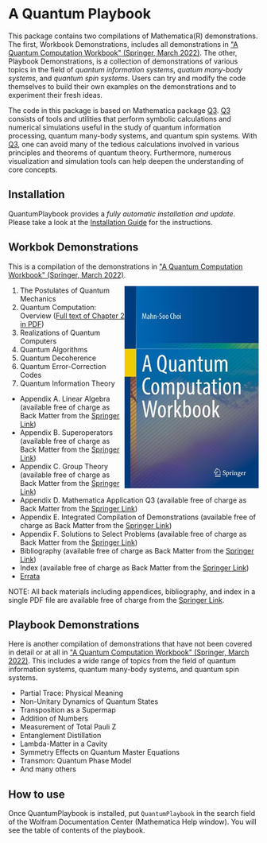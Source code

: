 # A Quantum Playbook

This package contains two compilations of Mathematica(R) demonstrations. The first, Workbook Demonstrations, includes all demonstrations in ["A Quantum Computation Workbook" (Springer, March 2022)](https://link.springer.com/book/9783030912130). The other, Playbook Demonstrations, is a collection of demonstrations of various topics in the field of *quantum information systems*, *quatum many-body systems*, and *quantum spin systems*. Users can try and modify the code themselves to build their own examples on the demonstrations and to experiment their fresh ideas.

The code in this package is based on Mathematica package [Q3](https://github.com/quantum-mob/Q3). [Q3](https://github.com/quantum-mob/Q3) consists of tools and utilities that perform symbolic calculations and numerical simulations useful in the study of quantum information processing, quantum many-body systems, and quantum spin systems. With [Q3](https://github.com/quantum-mob/Q3), one can avoid many of the tedious calculations involved in various principles and theorems of quantum theory. Furthermore, numerous visualization and simulation tools can help deepen the understanding of core concepts.


## Installation

QuantumPlaybook provides a *fully automatic installation and update*. Please take a look at the [Installation Guide](./INSTALL.md) for the instructions.


## Workbok Demonstrations

This is a compilation of the demonstrations in ["A Quantum Computation Workbook" (Springer, March 2022)](https://link.springer.com/book/9783030912130).

<a href="https://link.springer.com/book/9783030912130">
<img src="Samples/BookCover.jpg" align="right" alg="Quantum Workbook Cover"/>
</a>

1. The Postulates of Quantum Mechanics
2. Quantum Computation: Overview ([Full text of Chapter 2 in PDF](./Samples/Chapter2.pdf))
3. Realizations of Quantum Computers
4. Quantum Algorithms
5. Quantum Decoherence
6. Quantum Error-Correction Codes
7. Quantum Information Theory
- Appendix A. Linear Algebra (available free of charge as Back Matter from the [Springer Link](https://link.springer.com/book/9783030912130))
- Appendix B. Superoperators (available free of charge as Back Matter from the [Springer Link](https://link.springer.com/book/9783030912130))
- Appendix C. Group Theory (available free of charge as Back Matter from the [Springer Link](https://link.springer.com/book/9783030912130))
- Appendix D. Mathematica Application Q3 (available free of charge as Back Matter from the [Springer Link](https://link.springer.com/book/9783030912130))
- Appendix E. Integrated Compilation of Demonstrations (available free of charge as Back Matter from the [Springer Link](https://link.springer.com/book/9783030912130))
- Appendix F. Solutions to Select Problems (available free of charge as Back Matter from the [Springer Link](https://link.springer.com/book/9783030912130))
- Bibliography (available free of charge as Back Matter from the [Springer Link](https://link.springer.com/book/9783030912130))
- Index (available free of charge as Back Matter from the [Springer Link](https://link.springer.com/book/9783030912130))
- [Errata](./Samples/Errata.pdf)

NOTE: All back materials including appendices, bibliography, and index in a single PDF file are available free of charge from the [Springer Link](https://link.springer.com/book/9783030912130).


## Playbook Demonstrations

Here is another compilation of demonstrations that have not been covered in detail or at all in ["A Quantum Computation Workbook" (Springer, March 2022)](https://link.springer.com/book/9783030912130). This includes a wide range of topics from the field of quantum information systems, quantum many-body systems, and quantum spin systems.

- Partial Trace: Physical Meaning
- Non-Unitary Dynamics of Quantum States
- Transposition as a Supermap
- Addition of Numbers
- Measurement of Total Pauli Z
- Entanglement Distillation
- Lambda-Matter in a Cavity
- Symmetry Effects on Quantum Master Equations
- Transmon: Quantum Phase Model
- And many others


## How to use

Once QuantumPlaybook is installed, put `QuantumPlaybook` in the search field of the Wolfram Documentation Center (Mathematica Help window). You will see the table of contents of the playbook.

